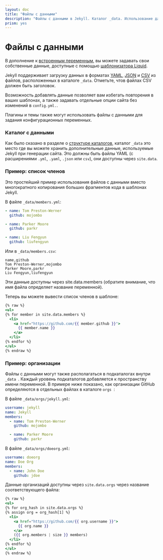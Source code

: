 ```yaml
---
layout: doc
title: "Файлы с данными"
description: "Файлы с данными в Jekyll. Каталог _data. Использование данных через переменные."
prism: yes
---
```


# Файлы с данными

В дополнение к [встроенным переменным](/documentation/12_variables.html), вы можете задавать свои собственные данные, доступные с помощью [шаблонизатора Liquid](https://wiki.github.com/shopify/liquid/liquid-for-designers).

Jekyll поддерживает загрузку данных в форматах [ YAML](http://yaml.org/), [JSON](http://www.json.org/) и [CSV](https://en.wikipedia.org/wiki/Comma-separated_values) из файлов, расположенных в каталоге `_data`. Отметьте, чтов файлах CSV должен быть заголовок.

Возможность добавлять данные позволяет вам избегать повторения в ваших шаблонах, а также задавать отдельные опции сайта без изменений в `config.yml.`.

Плагины и темы также могут использовать файлы с данными для задания конфигурационных переменных.

### Каталог с данными

Как было сказано в разделе о [структуре каталогов](/documentation/05_directory_structure.html), каталог `_data` это место где вы можете хранить дополнительные данные, используемые Jekyll при генерации сайта. Это должны быть файлы  YAML (с расширениями `.yml`, `.yaml`, `.json` или `csv`), они доступны через `site.data`.

### Пример: список членов

Это простейший пример использования файлов с данными вместо многократного копирования больших фрагментов кода в шаблонах Jekyll.

В файле `_data/members.yml`:

```yaml
- name: Tom Preston-Werner
  github: mojombo

- name: Parker Moore
  github: parkr

- name: Liu Fengyun
  github: liufengyun
```

Или в `_data/members.csv`:

```csv
name,github
Tom Preston-Werner,mojombo
Parker Moore,parkr
Liu Fengyun,liufengyun
```

Эти данные доступны через site.data.members  (обратите внимание, что имя файла определяет название переменной).

Теперь вы можете вывести список членов в шаблоне:

```handlebars
{% raw %}
<ul>
{% for member in site.data.members %}
  <li>
    <a href="https://github.com/{{ member.github }}">
      {{ member.name }}
    </a>
  </li>
{% endfor %}
</ul>
{% endraw %}
```

### Пример: организации

Файлы с данными могут также располагаться в подкаталогах внутри `_data `. Каждый уровень подкаталогов добавляется к пространству имени переменной. В примере ниже показано, как организации GitHub определяются в отдельных файлах в каталоге `orgs `:

В файле `_data/orgs/jekyll.yml`:

```yaml
username: jekyll
name: Jekyll
members:
  - name: Tom Preston-Werner
    github: mojombo

  - name: Parker Moore
    github: parkr
```

В файле `_data/orgs/doeorg.yml`:

```yaml
username: doeorg
name: Doe Org
members:
  - name: John Doe
    github: jdoe
```

Данные организаций доступны через `site.data.orgs` через название соответствующего файла:

```handlebars
{% raw %}
<ul>
{% for org_hash in site.data.orgs %}
{% assign org = org_hash[1] %}
  <li>
    <a href="https://github.com/{{ org.username }}">
      {{ org.name }}
    </a>
    ({{ org.members | size }} members)
  </li>
{% endfor %}
</ul>
{% endraw %}
```
